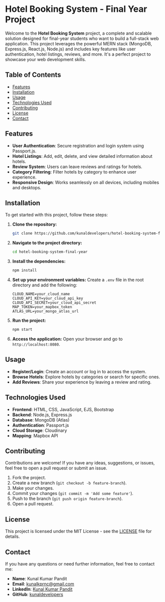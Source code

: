 # Hotel Booking System - Final Year Project

Welcome to the **Hotel Booking System** project, a complete and scalable solution designed for final-year students who want to build a full-stack web application. This project leverages the powerful MERN stack (MongoDB, Express.js, React.js, Node.js) and includes key features like user authentication, hotel listings, reviews, and more. It's a perfect project to showcase your web development skills.

## Table of Contents

- [Features](#features)
- [Installation](#installation)
- [Usage](#usage)
- [Technologies Used](#technologies-used)
- [Contributing](#contributing)
- [License](#license)
- [Contact](#contact)

## Features

- **User Authentication**: Secure registration and login system using Passport.js.
- **Hotel Listings**: Add, edit, delete, and view detailed information about hotels.
- **Review System**: Users can leave reviews and ratings for hotels.
- **Category Filtering**: Filter hotels by category to enhance user experience.
- **Responsive Design**: Works seamlessly on all devices, including mobiles and desktops.

## Installation

To get started with this project, follow these steps:

1. **Clone the repository:**
   ```bash
   git clone https://github.com/kunaldevelopers/hotel-booking-system-final-year.git
   ```

2. **Navigate to the project directory:**
   ```bash
   cd hotel-booking-system-final-year
   ```

3. **Install the dependencies:**
   ```bash
   npm install
   ```

4. **Set up your environment variables:**
   Create a `.env` file in the root directory and add the following:

   ```env
   CLOUD_NAME=your_cloud_name
   CLOUD_API_KEY=your_cloud_api_key
   CLOUD_API_SECRET=your_cloud_api_secret
   MAP_TOKEN=your_mapbox_token
   ATLAS_URL=your_mongo_atlas_url
   ```

5. **Run the project:**
   ```bash
   npm start
   ```

6. **Access the application:**
   Open your browser and go to `http://localhost:8080`.

## Usage

- **Register/Login**: Create an account or log in to access the system.
- **Browse Hotels**: Explore hotels by categories or search for specific ones.
- **Add Reviews**: Share your experience by leaving a review and rating.


## Technologies Used

- **Frontend**: HTML, CSS, JavaScript, EJS, Bootstrap
- **Backend**: Node.js, Express.js
- **Database**: MongoDB (Atlas)
- **Authentication**: Passport.js
- **Cloud Storage**: Cloudinary
- **Mapping**: Mapbox API

## Contributing

Contributions are welcome! If you have any ideas, suggestions, or issues, feel free to open a pull request or submit an issue.

1. Fork the project.
2. Create a new branch (`git checkout -b feature-branch`).
3. Make your changes.
4. Commit your changes (`git commit -m 'Add some feature'`).
5. Push to the branch (`git push origin feature-branch`).
6. Open a pull request.

## License

This project is licensed under the MIT License - see the [LICENSE](LICENSE) file for details.

## Contact

If you have any questions or need further information, feel free to contact me:

- **Name**: Kunal Kumar Pandit
- **Email**: [kunalkprnc@gmail.com](mailto:kunalkprnc@gmail.com)
- **LinkedIn**: [Kunal Kumar Pandit](https://www.linkedin.com/in/kunalkumarpandit/)
- **GitHub**: [kunaldevelopers](https://github.com/kunaldevelopers)
